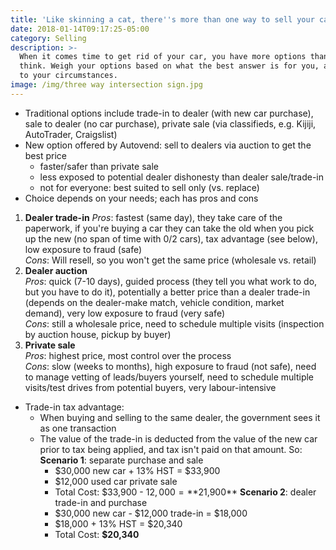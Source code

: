 ```yaml
---
title: 'Like skinning a cat, there''s more than one way to sell your car'
date: 2018-01-14T09:17:25-05:00
category: Selling
description: >-
  When it comes time to get rid of your car, you have more options than you
  think. Weigh your options based on what the best answer is for you, according
  to your circumstances.
image: /img/three way intersection sign.jpg
---
```

* Traditional options include trade-in to dealer (with new car purchase), sale to dealer (no car purchase), private sale (via classifieds, e.g. Kijiji, AutoTrader, Craigslist)
* New option offered by Autovend: sell to dealers via auction to get the best price
  * faster/safer than private sale
  * less exposed to potential dealer dishonesty than dealer sale/trade-in
  * not for everyone: best suited to sell only (vs. replace)
* Choice depends on your needs; each has pros and cons

1. **Dealer trade-in**
   _Pros_: fastest (same day), they take care of the paperwork, if you're buying a car they can take the old when you pick up the new (no span of time with 0/2 cars), tax advantage (see below), low exposure to fraud (safe)\
   _Cons_: Will resell, so you won't get the same price (wholesale vs. retail)
2. **Dealer auction**\
   _Pros_: quick (7-10 days), guided process (they tell you what work to do, but you have to do it), potentially a better price than a dealer trade-in (depends on the dealer-make match, vehicle condition, market demand), very low exposure to fraud (very safe)\
   _Cons_: still a wholesale price, need to schedule multiple visits (inspection by auction house, pickup by buyer)
3. **Private sale**\
   _Pros_: highest price, most control over the process\
   _Cons_: slow (weeks to months), high exposure to fraud (not safe), need to manage vetting of leads/buyers yourself, need to schedule multiple visits/test drives from potential buyers, very labour-intensive

* Trade-in tax advantage:
  * When buying and selling to the same dealer, the government sees it as one transaction
  * The value of the trade-in is deducted from the value of the new car prior to tax being applied, and tax isn't paid on that amount. So:
    **Scenario 1**: separate purchase and sale
    * $30,000 new car + 13% HST = $33,900
    * $12,000 used car private sale
    * Total Cost: $33,900 - $12,000 = **$21,900**
    **Scenario 2**: dealer trade-in and purchase
    * $30,000 new car - $12,000 trade-in = $18,000
    * $18,000 + 13% HST = $20,340
    * Total Cost: **$20,340**
